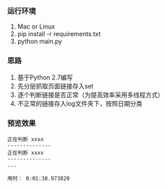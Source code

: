 ### 运行环境
1. Mac or Linux
2. pip install -r requirements.txt
3. python main.py

### 思路
1. 基于Python 2.7编写
2. 先分层抓取页面链接存入set
3. 逐个判断链接是否正常（为提高效率采用多线程方式）
4. 不正常的链接存入log文件夹下，按照日期分类

### 预览效果

```
正在判断 xxxx
--------------
正在判断 xxxx
--------------
...

用时： 0:01:38.973820
```




